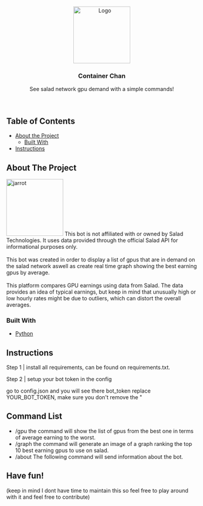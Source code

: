 <!-- PROJECT LOGO -->
<br />
<p align="center">
  <a href="https://github.com/OugiFormula/ContainerChan/">
    <img src="https://i.imgur.com/0pbot5n.png" alt="Logo" width="150" height="150">
  </a>

  <h3 align="center">Container Chan</h3>

  <p align="center">
    See salad network gpu demand with a simple commands!
    <br />
    <br />
    <br />
  </p>
</p>



<!-- TABLE OF CONTENTS -->
## Table of Contents

* [About the Project](#about-the-project)
  * [Built With](#built-with)
* [Instructions](#instructions)



<!-- ABOUT THE PROJECT -->
## About The Project

<img src="https://i.imgur.com/0pbot5n.png" alt="jarrot" width="150" height="150">
This bot is not affiliated with or owned by Salad Technologies. It uses data provided through the official Salad API for informational purposes only.
<br />
<br />
This bot was created in order to display a list of gpus that are in demand on the salad network aswell as create real time graph showing the best earning gpus by average.
<br />
<br />
This platform compares GPU earnings using data from Salad. The data provides an idea of typical earnings, but keep in mind that unusually high or low hourly rates might be due to outliers, which can distort the overall averages.

### Built With
* [Python](https://python.org)




<!-- GETTING STARTED -->
## Instructions

Step 1 | install all requirements, can be found on requirements.txt.

Step 2 | setup your bot token in the config

go to config.json and you will see there bot_token replace YOUR_BOT_TOKEN, make sure you don't remove the "

## Command List

* /gpu
the command will show the list of gpus from the best one in terms of average earning to the worst.
* /graph
the command will generate an image of a graph ranking the top 10 best earning gpus to use on salad.
* /about
The following command will send information about the bot.

## Have fun!
(keep in mind I dont have time to maintain this so feel free to play around with it and feel free to contribute)

